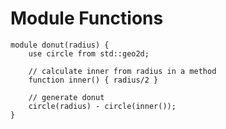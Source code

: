 # Module Functions

```µCAD,donut
module donut(radius) {
    use circle from std::geo2d;

    // calculate inner from radius in a method
    function inner() { radius/2 }

    // generate donut
    circle(radius) - circle(inner());
}
```
